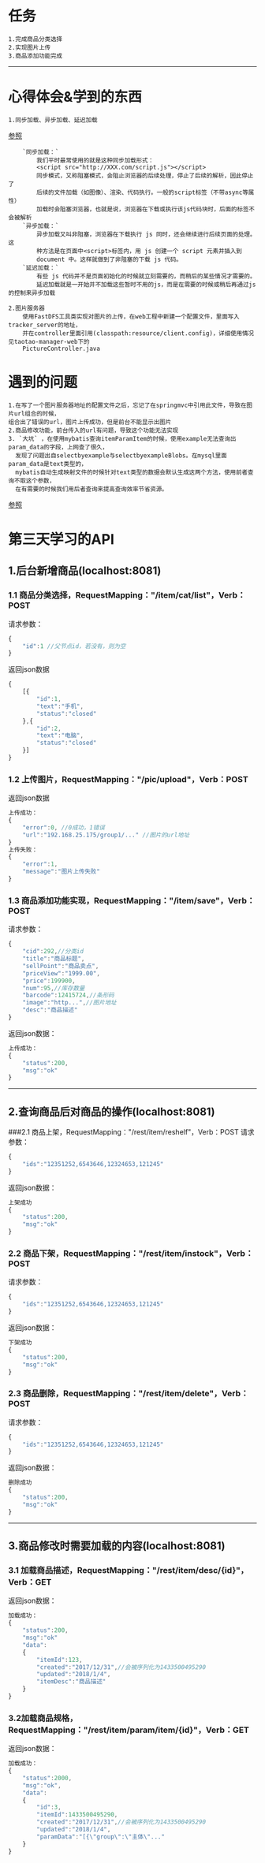# 任务
	1.完成商品分类选择
	2.实现图片上传
	3.商品添加功能完成
	
------

# 心得体会&学到的东西
	1.同步加载、异步加载、延迟加载
[参照](https://www.cnblogs.com/mylanguage/p/5635971.html)

		`同步加载：`
			我们平时最常使用的就是这种同步加载形式：
			<script src="http://XXX.com/script.js"></script>
			同步模式，又称阻塞模式，会阻止浏览器的后续处理，停止了后续的解析，因此停止了
			后续的文件加载（如图像）、渲染、代码执行。一般的script标签（不带async等属性）
			加载时会阻塞浏览器，也就是说，浏览器在下载或执行该js代码块时，后面的标签不会被解析
		`异步加载：`
			异步加载又叫非阻塞，浏览器在下载执行 js 同时，还会继续进行后续页面的处理。这
			种方法是在页面中<script>标签内，用 js 创建一个 script 元素并插入到
			document 中。这样就做到了非阻塞的下载 js 代码。
		`延迟加载：`
			有些 js 代码并不是页面初始化的时候就立刻需要的，而稍后的某些情况才需要的。
			延迟加载就是一开始并不加载这些暂时不用的js，而是在需要的时候或稍后再通过js 的控制来异步加载

	2.图片服务器
		使用FastDFS工具类实现对图片的上传，在web工程中新建一个配置文件，里面写入tracker_server的地址，
		并在controller里面引用(classpath:resource/client.config)，详细使用情况见taotao-manager-web下的
		PictureController.java

# 遇到的问题
	1.在写了一个图片服务器地址的配置文件之后，忘记了在springmvc中引用此文件，导致在图片url组合的时候，
	组合出了错误的url，图片上传成功，但是前台不能显示出图片
	2.商品修改功能，前台传入的url有问题，导致这个功能无法实现
	3. `大坑` ，在使用mybatis查询itemParamItem的时候，使用example无法查询出param_data的字段，上网查了很久，
	  发现了问题出自selectbyexample与selectbyexampleBlobs。在mysql里面param_data是text类型的，
	  mybatis自动生成映射文件的时候针对text类型的数据会默认生成这两个方法，使用前者查询不取这个参数，
	  在有需要的时候我们用后者查询来提高查询效率节省资源。
[参照](http://blog.csdn.net/sshuidajiao/article/details/53812746)


第三天学习的API
=====
##  1.后台新增商品(localhost:8081)
### 1.1 商品分类选择，RequestMapping："/item/cat/list"，Verb：POST
请求参数：
```javascript
{
	"id":1 //父节点id，若没有，则为空
}
```
返回json数据
```javascript
{
	[{
		"id":1,
		"text":"手机",
		"status":"closed"	
	},{
		"id":2,
		"text":"电脑",
		"status":"closed"
	}]
}
```
### 1.2 上传图片，RequestMapping："/pic/upload"，Verb：POST
返回json数据
```javascript
上传成功：
{
	"error":0, //0成功，1错误
	"url":"192.168.25.175/group1/..." //图片的url地址
}
上传失败：
{
	"error":1,
	"message":"图片上传失败"
}
```
### 1.3 商品添加功能实现，RequestMapping："/item/save"，Verb：POST
请求参数：
```javascript
{
	"cid":292,//分类id
	"title":"商品标题",
	"sellPoint":"商品卖点",
	"priceView":"1999.00",
	"price":199900,
	"num":95,//库存数量
	"barcode":12415724,//条形码
	"image":"http...",//图片地址
	"desc":"商品描述"
}
```
返回json数据：

```javascript
上传成功：
{
	"status":200,
	"msg":"ok"
}
```

-----
## 2.查询商品后对商品的操作(localhost:8081)
###2.1 商品上架，RequestMapping："/rest/item/reshelf"，Verb：POST
请求参数：
```javascript
{
	"ids":"12351252,6543646,12324653,121245"
}
```
返回json数据：
```javascript
上架成功
{
	"status":200,
	"msg":"ok"
}
```
### 2.2 商品下架，RequestMapping："/rest/item/instock"，Verb：POST
请求参数：
```javascript
{
	"ids":"12351252,6543646,12324653,121245"
}
```
返回json数据：
```javascript
下架成功
{
	"status":200,
	"msg":"ok"
}
```
### 2.3 商品删除，RequestMapping："/rest/item/delete"，Verb：POST
请求参数：
```javascript
{
	"ids":"12351252,6543646,12324653,121245"
}
```
返回json数据：
```javascript
删除成功
{
	"status":200,
	"msg":"ok"
}
```
-----
## 3.商品修改时需要加载的内容(localhost:8081)
### 3.1 加载商品描述，RequestMapping："/rest/item/desc/{id}"，Verb：GET
返回json数据：
```javascript
加载成功：
{
	"status":200,
	"msg":"ok"
	"data":
	{
		"itemId":123,
		"created":"2017/12/31",//会被序列化为1433500495290
		"updated":"2018/1/4",
		"itemDesc":"商品描述"
	}
}
```
### 3.2加载商品规格，RequestMapping："/rest/item/param/item/{id}"，Verb：GET
返回json数据：
```javascript
加载成功：
{
	"status":2000,
	"msg":"ok",
	"data":
	{
		"id":3,
		"itemId":1433500495290,
		"created":"2017/12/31",//会被序列化为1433500495290
		"updated":"2018/1/4",
		"paramData":"[{\"group\":\"主体\"..."
	}
}
```










